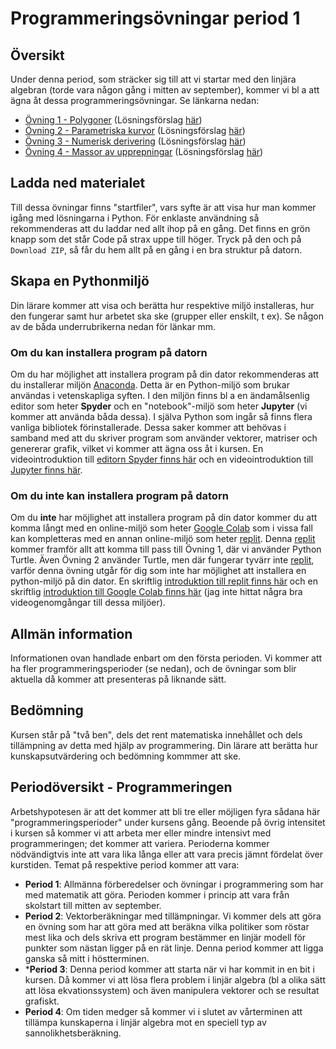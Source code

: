 # Programmeringsövningar period 1

## Översikt

Under denna period, som sträcker sig till att vi startar med den linjära
algebran (torde vara någon gång i mitten av september), kommer vi bl a
att ägna åt dessa programmeringsövningar. Se länkarna nedan:

* [Övning 1 - Polygoner](ovning_101) (Lösningsförslag [här](https://gist.github.com/nika-edu/eaf0960dc902596a5480c92ae1fd780a))
* [Övning 2 - Parametriska kurvor](ovning_102) (Lösningsförslag [här](https://gist.github.com/nika-edu/5a8c91f48366e4ed3f31ae47cf5bee37))
* [Övning 3 - Numerisk derivering](ovning_103) (Lösningsförslag [här](https://gist.github.com/nika-edu/12014325b43ee06bda7566cfc6c08bfe))
* [Övning 4 - Massor av upprepningar](ovning_104/trial_and_error.ipynb) (Lösningsförslag [här](https://gist.github.com/nika-edu/534296c9599f36d0888e466a181c2a2a))

## Ladda ned materialet

Till dessa övningar finns "startfiler", vars syfte är att visa hur man
kommer igång med lösningarna i Python. För enklaste användning så
rekommenderas att du laddar ned allt ihop på en gång. Det finns en grön
knapp som det står Code på strax uppe till höger. Tryck på den och på
`Download ZIP`, så får du hem allt på en gång i en bra struktur på datorn.

## Skapa en Pythonmiljö

Din lärare kommer att visa och berätta hur respektive miljö installeras,
hur den fungerar samt hur arbetet ska ske (grupper eller enskilt, t ex).
Se någon av de båda underrubrikerna nedan för länkar mm.

### Om du **kan** installera program på datorn

Om du har möjlighet att installera program på din dator rekommenderas att du
installerar miljön [Anaconda](https://www.anaconda.com/products/individual).
Detta är en Python-miljö som brukar användas i vetenskapliga syften. I den
miljön finns bl a en ändamålsenlig editor som heter **Spyder** och en
"notebook"-miljö som heter **Jupyter** (vi kommer att använda båda dessa). I
själva Python som ingår så finns flera vanliga bibliotek förinstallerade. Dessa
saker kommer att behövas i samband med att du skriver program som använder
vektorer, matriser och genererar grafik, vilket vi kommer att ägna oss åt i
kursen. En videointroduktion till [editorn Spyder finns här](https://youtu.be/E2Dap5SfXkI)
och en videointroduktion till [Jupyter finns här](https://youtu.be/HW29067qVWk).

### Om du **inte kan** installera program på datorn

Om du **inte** har möjlighet att installera program på din dator kommer du att
komma långt med en online-miljö som heter [Google Colab](https://colab.research.google.com)
som i vissa fall kan kompletteras med en annan online-miljö som heter
[replit](https://replit.com). Denna [replit](https://replit.com) kommer framför
allt att komma till pass till Övning 1, där vi använder Python Turtle. Även
Övning 2 använder Turtle, men där fungerar tyvärr inte [replit](https://replit.com),
varför denna övning utgår för dig som inte har möjlighet att installera en
python-miljö på din dator. En skriftlig 
[introduktion till replit finns här](https://docs.replit.com/tutorials/00-overview#part1)
och en skriftlig [introduktion till Google Colab finns här](https://colab.research.google.com/notebooks/basic_features_overview.ipynb)
(jag inte hittat några bra videogenomgångar till dessa miljöer).

## Allmän information

Informationen ovan handlade enbart om den första perioden. Vi kommer att ha fler
programmeringsperioder (se nedan), och de övningar som blir aktuella då kommer
att presenteras på liknande sätt.

## Bedömning

Kursen står på "två ben", dels det rent matematiska innehållet och dels tillämpning
av detta med hjälp av programmering. Din lärare att berätta hur kunskapsutvärdering
och bedömning kommmer att ske.

## Periodöversikt - Programmeringen

Arbetshypotesen är att det kommer att bli tre eller möjligen fyra sådana här
"programmeringsperioder" under kursens gång. Beoende på övrig intensitet i
kursen så kommer vi att arbeta mer eller mindre intensivt med programmeringen;
det kommer att variera. Perioderna kommer nödvändigtvis inte att vara lika
långa eller att vara precis jämnt fördelat över kurstiden. Temat på respektive
period kommer att vara:

* **Period 1**: Allmänna förberedelser och övningar i programmering som har med
matematik att göra. Perioden kommer i princip att vara från skolstart till mitten
av september.
* **Period 2**: Vektorberäkningar med tillämpningar. Vi kommer dels att göra en
övning som har att göra med att beräkna vilka politiker som röstar mest lika
och dels skriva ett program bestämmer en linjär modell för punkter som nästan
ligger på en rät linje. Denna period kommer att ligga ganska så mitt i höstterminen.
* ***Period 3**: Denna period kommer att starta när vi har kommit in en bit i
kursen. Då kommer vi att lösa flera problem i linjär algebra (bl a olika sätt att
lösa ekvationssystem) och även manipulera vektorer och se resultat grafiskt.
* **Period 4**: Om tiden medger så kommer vi i slutet av vårterminen att tillämpa
kunskaperna i linjär algebra mot en speciell typ av sannolikhetsberäkning.
